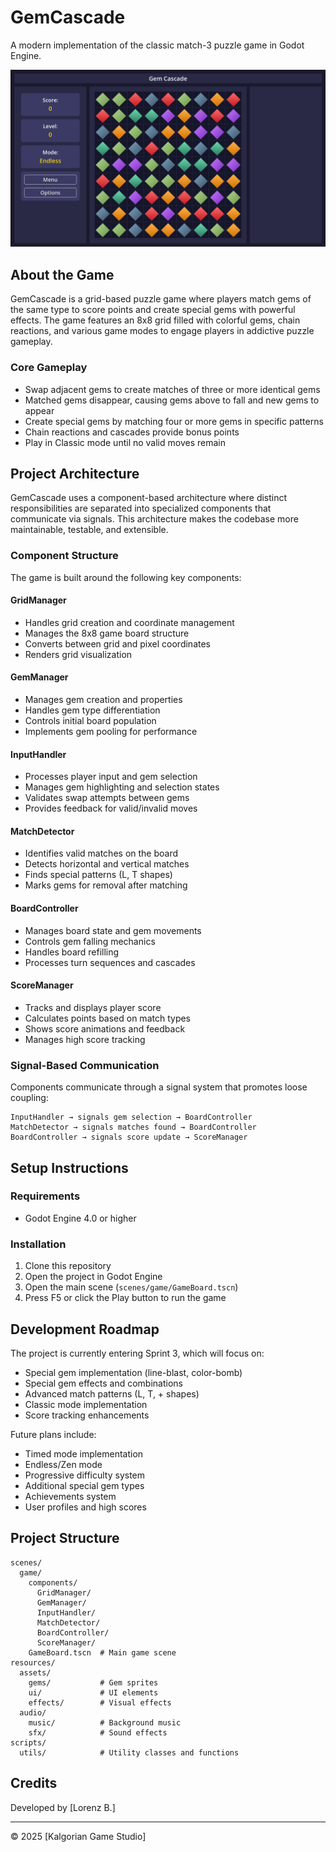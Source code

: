 # GemCascade

A modern implementation of the classic match-3 puzzle game in Godot Engine.

![GemCascade Game](docs/gemcascade-gameview.png)

## About the Game

GemCascade is a grid-based puzzle game where players match gems of the same type to score points and create special gems with powerful effects. The game features an 8x8 grid filled with colorful gems, chain reactions, and various game modes to engage players in addictive puzzle gameplay.

### Core Gameplay

- Swap adjacent gems to create matches of three or more identical gems
- Matched gems disappear, causing gems above to fall and new gems to appear
- Create special gems by matching four or more gems in specific patterns
- Chain reactions and cascades provide bonus points
- Play in Classic mode until no valid moves remain

## Project Architecture

GemCascade uses a component-based architecture where distinct responsibilities are separated into specialized components that communicate via signals. This architecture makes the codebase more maintainable, testable, and extensible.

### Component Structure

The game is built around the following key components:

#### GridManager
- Handles grid creation and coordinate management
- Manages the 8x8 game board structure
- Converts between grid and pixel coordinates
- Renders grid visualization

#### GemManager
- Manages gem creation and properties
- Handles gem type differentiation
- Controls initial board population
- Implements gem pooling for performance

#### InputHandler
- Processes player input and gem selection
- Manages gem highlighting and selection states
- Validates swap attempts between gems
- Provides feedback for valid/invalid moves

#### MatchDetector
- Identifies valid matches on the board
- Detects horizontal and vertical matches
- Finds special patterns (L, T shapes)
- Marks gems for removal after matching

#### BoardController
- Manages board state and gem movements
- Controls gem falling mechanics
- Handles board refilling
- Processes turn sequences and cascades

#### ScoreManager
- Tracks and displays player score
- Calculates points based on match types
- Shows score animations and feedback
- Manages high score tracking

### Signal-Based Communication

Components communicate through a signal system that promotes loose coupling:

```
InputHandler → signals gem selection → BoardController
MatchDetector → signals matches found → BoardController
BoardController → signals score update → ScoreManager
```

## Setup Instructions

### Requirements

- Godot Engine 4.0 or higher

### Installation

1. Clone this repository
2. Open the project in Godot Engine
3. Open the main scene (`scenes/game/GameBoard.tscn`)
4. Press F5 or click the Play button to run the game

## Development Roadmap

The project is currently entering Sprint 3, which will focus on:

- Special gem implementation (line-blast, color-bomb)
- Special gem effects and combinations
- Advanced match patterns (L, T, + shapes)
- Classic mode implementation
- Score tracking enhancements

Future plans include:
- Timed mode implementation
- Endless/Zen mode
- Progressive difficulty system
- Additional special gem types
- Achievements system
- User profiles and high scores

## Project Structure

```
scenes/
  game/
    components/
      GridManager/
      GemManager/
      InputHandler/
      MatchDetector/
      BoardController/
      ScoreManager/
    GameBoard.tscn  # Main game scene
resources/
  assets/
    gems/           # Gem sprites
    ui/             # UI elements
    effects/        # Visual effects
  audio/
    music/          # Background music
    sfx/            # Sound effects
scripts/
  utils/            # Utility classes and functions
```

## Credits

Developed by [Lorenz B.]

---

© 2025 [Kalgorian Game Studio]

